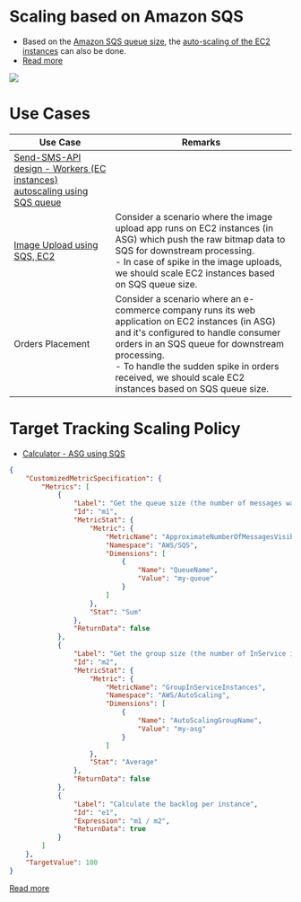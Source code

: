 # Scaling based on Amazon SQS
- Based on the [Amazon SQS queue size](../../4_MessageBrokerServices/AmazonSQS/Readme.md), the [auto-scaling of the EC2 instances](../Readme.md) can also be done.
- [Read more](https://docs.aws.amazon.com/autoscaling/ec2/userguide/ec2-auto-scaling-target-tracking-metric-math.html)

![](https://docs.aws.amazon.com/images/autoscaling/ec2/userguide/images/sqs-as-custom-metric-diagram.png)

# Use Cases

| Use Case                                                                                                                                                | Remarks                                                                                                                                                                                                                                                                                                  |
|---------------------------------------------------------------------------------------------------------------------------------------------------------|----------------------------------------------------------------------------------------------------------------------------------------------------------------------------------------------------------------------------------------------------------------------------------------------------------|
| [Send-SMS-API design - Workers (EC instances) autoscaling using SQS queue](../../../0_HLDUseCasesProblems/TransactionSMSDesign/Readme.md)                |                                                                                                                                                                                                                                                                                                          |
| [Image Upload using SQS, EC2](https://aws.amazon.com/blogs/compute/running-cost-effective-queue-workers-with-amazon-sqs-and-amazon-ec2-spot-instances/) | Consider a scenario where the image upload app runs on EC2 instances (in ASG) which push the raw bitmap data to SQS for downstream processing.<br/>- In case of spike in the image uploads, we should scale EC2 instances based on SQS queue size.                                                       |
| Orders Placement                                                                                                                                        | Consider a scenario where an e-commerce company runs its web application on EC2 instances (in ASG) and it's configured to handle consumer orders in an SQS queue for downstream processing. <br/>- To handle the sudden spike in orders received, we should scale EC2 instances based on SQS queue size. |

# Target Tracking Scaling Policy
- [Calculator - ASG using SQS](https://docs.google.com/spreadsheets/d/15vApko2QrmZmv5qTEIyU_IAWvgY3MD23TR3TuLUiPc8/edit#gid=1238283914)

````json
{
    "CustomizedMetricSpecification": {
        "Metrics": [
            {
                "Label": "Get the queue size (the number of messages waiting to be processed)",
                "Id": "m1",
                "MetricStat": {
                    "Metric": {
                        "MetricName": "ApproximateNumberOfMessagesVisible",
                        "Namespace": "AWS/SQS",
                        "Dimensions": [
                            {
                                "Name": "QueueName",
                                "Value": "my-queue"
                            }
                        ]
                    },
                    "Stat": "Sum"
                },
                "ReturnData": false
            },
            {
                "Label": "Get the group size (the number of InService instances)",
                "Id": "m2",
                "MetricStat": {
                    "Metric": {
                        "MetricName": "GroupInServiceInstances",
                        "Namespace": "AWS/AutoScaling",
                        "Dimensions": [
                            {
                                "Name": "AutoScalingGroupName",
                                "Value": "my-asg"
                            }
                        ]
                    },
                    "Stat": "Average"
                },
                "ReturnData": false
            },
            {
                "Label": "Calculate the backlog per instance",
                "Id": "e1",
                "Expression": "m1 / m2",
                "ReturnData": true
            }
        ]
    },
    "TargetValue": 100
}
````

[Read more](https://docs.aws.amazon.com/autoscaling/ec2/userguide/ec2-auto-scaling-target-tracking-metric-math.html)